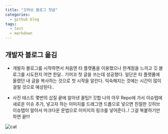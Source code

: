 ```yaml
---
title: "깃허브 블로그 첫글"
categories:
  - github blog
tags:
  - test
  - markdown
---
```


## 개발자 블로그 옮김
*  개발자 블로그를 시작하면서 처음엔 타 플랫폼을 이용했으나 한계점을 느끼고 깃 블로그를 시도한지 어연 한달.. 기어코 첫 글을 쓰는데 성공했다. 일단은 타 플랫폼에 올렸던 내 글을 복사하는 것으로 첫 시작을 알린다. 익숙해지는 것에는 시간이 많이 걸릴 것으로 예상된다..

* 사진 테스트
  몇번의 삽질 끝에 알아낸 꿀팁!!
  깃헙 나의 아무 Repo에 가서 이슈탭에 새로운 이슈 추가, 넣고자 하는 이미지를 드래그앤 드롭으로 넣으면 친절한 깃허브 이슈탭이 알아서 마크다운 문법으로 이미지의 링크를 넣어준다..! 그걸 복붙하기만 하면 끝!!!

![cat](https://user-images.githubusercontent.com/68311188/91299022-f4d9f400-e7db-11ea-89ee-4e64c7f9164c.jpg)


